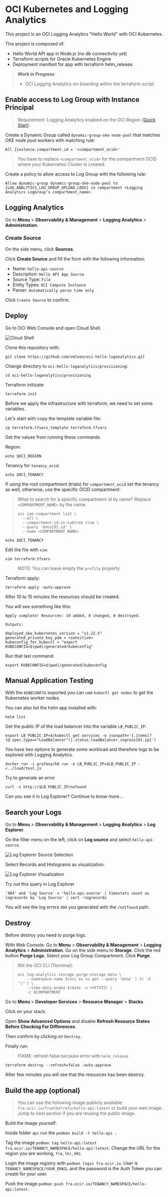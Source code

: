 # OCI Kubernetes and Logging Analytics

This project is an OCI Logging Analytics "Hello World" with OCI Kubernetes.

This project is composed of:

- Hello World API app in Node.js (no db connectivity yet)
- Terraform scripts for Oracle Kubernetes Engine
- Deployment manifest for app with terraform helm_release.

> **Work in Progress**
> - OCI Logging Analytics on-boarding within the terraform script.

## Enable access to Log Group with Instance Principal

> Requirement: Logging Analytics enabled on the OCI Region ([Quick Start](https://docs.oracle.com/en/cloud/paas/logging-analytics/logqs/)).

Create a Dynamic Group called `dynamic-group-oke-node-pool` that matches OKE node pool workers with matching rule:

```
All {instance.compartment.id = '<compartment_ocid>'
```

> You have to replace `<compartment_ocid>` for the compartment OCID where your Kubernetes Cluster is created.

Create a policy to allow access to Log Group with the following rule:

```
Allow dynamic-group dynamic-group-oke-node-pool to {LOG_ANALYTICS_LOG_GROUP_UPLOAD_LOGS} in compartment <Logging Analytics LogGroup's compartment_name>
```

## Logging Analytics

Go to **Menu** > **Observability & Management** > **Logging Analytics** > **Administration**.

### Create Source

On the side menu, click **Sources**.

Click **Create Source** and fill the form with the following information:

- Name: `hello-api-source`
- Description: `Hello API App Source`
- Source Type: `File`
- Entity Types: `OCI Compute Instance`
- Parser: `Automatically parse time only`

Click `Create Source` to confirm.

<!--

## Deploy from here

> You need to be administrator, for now. Working on enumerating policies required as an option.
>
> Policies:
>
> - `Allow group group_name to inspect instance-family in tenancy`
> - [Preparing for Container Engine for Kubernetes](https://docs.oracle.com/en-us/iaas/Content/ContEng/Concepts/contengprerequisites.htm#Preparing_for_Container_Engine_for_Kubernetes)
> - [Create Required Policy for Groups for Kubernetes](https://docs.oracle.com/en-us/iaas/Content/ContEng/Concepts/contengpolicyconfig.htm#policyforgroupsrequired)

[![Deploy to Oracle Cloud](https://oci-resourcemanager-plugin.plugins.oci.oraclecloud.com/latest/deploy-to-oracle-cloud.svg)](https://cloud.oracle.com/resourcemanager/stacks/create?zipUrl=https://github.com/vmleon/oci-hello-loganalytics/releases/download/v0.1.4/logan.zip)

Review and Check the Terms. The web form will populate automatically.

Click **Next**.

On the next screen, make sure you select the compartment where you want to deploy the stack.

Click **Next**.

On the final screen, review the information and make sure **Run Apply** is checked.

Click **Create**.

When successfully deployed you can run some tests and go to Log Analytics to work with the generated logs.
-->

## Deploy

Go to OCI Web Console and open Cloud Shell.

![Cloud Shell](images/cloud-shell.png)

Clone this repository with:

```
git clone https://github.com/vmleon/oci-hello-loganalytics.git
```

Change directory to `oci-hello-loganalytics/provisioning`:

```
cd oci-hello-loganalytics/provisioning
```

Terraform initizate:

```
terraform init
```

Before we apply the infrastructure with terraform, we need to set some variables.

Let's start with copy the template variable file:

```
cp terraform.tfvars_template terraform.tfvars
```

Get the values from running these commands

Region:

```
echo $OCI_REGION
```

Tenancy for `tenancy_ocid`:

```
echo $OCI_TENANCY
```

If using the root compartment (trials) for `compartment_ocid` set the tenancy as well, otherwise, use the specific OCID compartment:

> What to search for a specific compartment id by name? Replace `<COMPARTMENT_NAME>` by the name.
> ```
> oci iam compartment list \
>   --all \
>   --compartment-id-in-subtree true \
>   --query 'data[0].id' \
>   --name <COMPARTMENT_NAME>
> ```

```
echo $OCI_TENANCY
```

Edit the file with `vim`:

```
vim terraform.tfvars
```

> NOTE: You can leave empty the `profile` property

Terraform apply:

```
terraform apply -auto-approve
```

After 10 to 15 minutes the resources should be created.

You will see something like this:

```
Apply complete! Resources: 19 added, 0 changed, 0 destroyed.

Outputs:

deployed_oke_kubernetes_version = "v1.22.5"
generated_private_key_pem = <sensitive>
kubeconfig_for_kubectl = "export KUBECONFIG=$(pwd)/generated/kubeconfig"
```

Run that last command:

```
export KUBECONFIG=$(pwd)/generated/kubeconfig
```

## Manual Application Testing

With the `KUBECONFIG` exported you can use `kubectl get nodes` to get the Kubernetes worker nodes.

You can also list the helm app installed with:

```
helm list
```

Get the public IP of the load balancer into the variable `LB_PUBLIC_IP`:

```
export LB_PUBLIC_IP=$(kubectl get services -o jsonpath='{.items[?(@.spec.type=="LoadBalancer")].status.loadBalancer.ingress[0].ip}')
```

You have two options to generate some workload and therefore logs to be explored with Logging Analytics.

```
docker run -i grafana/k6 run -e LB_PUBLIC_IP=$LB_PUBLIC_IP - <../load/test.js
```

Try to generate an error

`curl -s http://$LB_PUBLIC_IP/nofound`

Can you see it in Log Explorer? Continue to know more...

## Search your Logs

Go to **Menu** > **Observability & Management** > **Logging Analytics** > **Log Explorer**.

On the filter menu on the left, click on **Log source** and select `hello-api-source`.

![Log Explorer Source Selection](images/log-explorer-source-selection.png)

Select Records and Histograms as visualization.

![Log Explorer Visualization](images/log-explorer-viz.png)

Try out this query in Log Explorer

```
'404' and 'Log Source' = 'hello-api-source' | timestats count as logrecords by 'Log Source' | sort -logrecords
```

You will see the log errors `404` you generated with the `/notfound` path.

## Destroy

Before destroy you need to purge logs.

With Web Console:
Go to **Menu** > **Observability & Management** > **Logging Analytics** > **Administration**.
Go on the side menu to **Storage**.
Click the red button **Purge Logs**.
Select your Log Group Compartment.
Click **Purge**.

> Wit the OCI CLI (Terminal):
>
> ```
> oci log-analytics storage purge-storage-data \
>     --namespace-name $(oci os ns get --query 'data' | tr -d '\"') \
>     --time-data-ended $(date -u +%FT%TZ) \
>     -c $COMPARTMENT
> ```

Go to **Menu** > **Developer Services** > **Resource Manager** > **Stacks**.

Click on your stack.

Open **Show Advanced Options** and disable **Refresh Resource States Before Checking For Differences**.

Then confirm by clicking on `Destroy`.

Finally run:

> FIXME: refresh false because error with `helm_release`

```
terraform destroy --refresh=false -auto-approve
```

After few minutes you will see that the resources has been destroy.

## Build the app (optional)

> You can use the following image publicly available `fra.ocir.io/fruktknlrefu/hello-api:latest` or build your own image. Jump to next section if you are reusing the public image.

Build the image yourself:

Inside folder `api` run the `podman build -t hello-api .`

Tag the image `podman tag hello-api:latest fra.ocir.io/TENANCY_NAMESPACE/hello-api:latest`. Change the URL for the region you are working, `fra`, `lhr`, etc.

Login the image registry with `podman login fra.ocir.io`. User is `TENANCY_NAMESPACE/YOUR_EMAIL` and the password is the Auth Token you can create for your user.

Push the image `podman push fra.ocir.io/TENANCY_NAMESPACE/hello-api:latest`.
